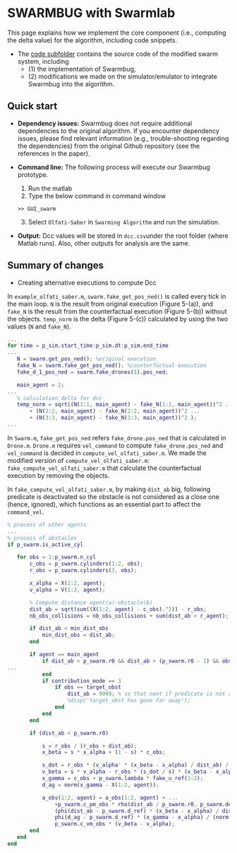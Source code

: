 # SWARMBUG with Swarmlab

This page explains how we implement the core component (i.e., computing the delta value) for the algorithm, including code snippets.

- The [code subfolder](./code) contains the source code of the modified swarm system, including
  - (1) the implementation of Swarmbug,
  - (2) modifications we made on the simulator/emulator to integrate Swarmbug into the algorithm.

## Quick start

- **Dependency issues:** Swarmbug does not require additional dependencies to the original algorithm. If you encounter dependency issues, please find relevant information (e.g., trouble-shooting regarding the dependencies) from the original Github repository (see the references in the paper).
- **Command line:** The following process will execute our Swarmbug prototype.

  1. Run the matlab
  2. Type the below command in command window

  ```
  >> GUI_swarm
  ```

  3. Select `Olfati-Saber` in `Swarming Algorithm` and run the simulation.

- **Output:** Dcc values will be stored in `dcc.csv`under the root folder (where Matlab runs). Also, other outputs for analysis are the same.

## Summary of changes

- Creating alternative executions to compute Dcc

In `example_olfati_saber.m`, `swarm.fake_get_pos_ned()` is called every tick in the main loop. `N` is the result from original execution (Figure 5-(a)), and `fake_N` is the result from the counterfactual execution (Figure 5-(b)) without the objects. `temp_norm` is the delta (Figure 5-(c)) calculated by using the two values (`N` and `fake_N`).

```matlab
...
for time = p_sim.start_time:p_sim.dt:p_sim.end_time
...
   N = swarm.get_pos_ned(); %original execution
   fake_N = swarm.fake_get_pos_ned(); %counterfactual execution
   fake_d_1_pos_ned = swarm.fake_drones(1).pos_ned;

   main_agent = 2;
...
   % calculation delta for dcc
   temp_norm = sqrt((N(1:1, main_agent) - fake_N(1:1, main_agent))^2 ...
       + (N(2:2, main_agent) - fake_N(2:2, main_agent))^2 ...
       + (N(3:3, main_agent) - fake_N(3:3, main_agent))^2 );
...
```

In `Swarm.m`, `fake_get_pos_ned` refers `fake_drone.pos_ned` that is calculated in `Drone.m`. `Drone.m` requires `vel_command` to compute `fake_drone.pos_ned` and `vel_command` is decided in `compute_vel_olfati_saber.m`.
We made the modified version of `compute_vel_olfati_saber.m`: `fake_compute_vel_olfati_saber.m` that calculate the counterfactual execution by removing the objects.

In `fake_compute_vel_olfati_saber.m`, by making `dist_ab` big, following predicate is deactivated so the obstacle is not considered as a close one (hence, ignored), which functions as an essential part to affect the `command_vel`.

```matlab
% process of other agents
...
% process of obstacles
if p_swarm.is_active_cyl

   for obs = 1:p_swarm.n_cyl
       c_obs = p_swarm.cylinders(1:2, obs);
       r_obs = p_swarm.cylinders(3, obs);

       x_alpha = X(1:2, agent);
       v_alpha = V(1:2, agent);

       % Compute distance agent(a)-obstacle(b)
       dist_ab = sqrt(sum((X(1:2, agent) - c_obs).^2)) - r_obs;
       nb_obs_collisions = nb_obs_collisions + sum(dist_ab < r_agent);

       if dist_ab < min_dist_obs
           min_dist_obs = dist_ab;
       end

       if agent == main_agent
           if dist_ab < p_swarm.r0 && dist_ab > (p_swarm.r0 - 1) && obs == 6
...
           end
           if contribution_mode == 3
               if obs == target_obst
                   dist_ab = 9999; % so that next if predicate is not activated.
                   %disp('target_obst has gone far away');
               end
           end
       end

       if (dist_ab < p_swarm.r0)

           s = r_obs / (r_obs + dist_ab);
           x_beta = s * x_alpha + (1 - s) * c_obs;

           s_dot = r_obs * (v_alpha' * (x_beta - x_alpha) / dist_ab) / (r_obs + dist_ab)^2;
           v_beta = s * v_alpha - r_obs * (s_dot / s) * (x_beta - x_alpha) / dist_ab;
           x_gamma = c_obs + p_swarm.lambda * fake_u_ref(1:2);
           d_ag = norm(x_gamma - X(1:2, agent));

           a_obs(1:2, agent) = a_obs(1:2, agent) + ...
               +p_swarm.c_pm_obs * rho(dist_ab / p_swarm.r0, p_swarm.delta, p_swarm.r, p_swarm.k) * ...
               (phi(dist_ab - p_swarm.d_ref) * (x_beta - x_alpha) / dist_ab + ...
               phi(d_ag - p_swarm.d_ref) * (x_gamma - x_alpha) / (norm(x_gamma - x_alpha))) + ...
               p_swarm.c_vm_obs * (v_beta - v_alpha);
       end
   end
end

```
